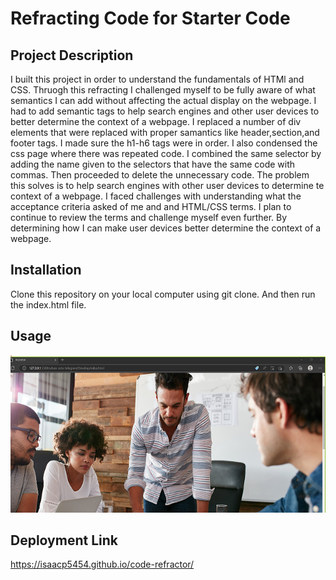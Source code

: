 # Refracting Code for Starter Code

## Project Description

I built this project in order to understand the fundamentals of HTMl and CSS. Thruogh this refracting I challenged myself to be fully aware of what semantics I can add without affecting the actual display on the webpage. I had to add semantic tags to help search engines and other user devices to better determine the context of a webpage.  I replaced a number of div elements that were replaced with proper samantics like header,section,and footer tags. I made sure the h1-h6 tags were in order. I also condensed the css page where there was repeated code. I combined the same selector by adding the name given to the selectors that have the same code with commas. Then proceeded to delete the unnecessary code. The problem this solves is to help search engines with other user devices to determine te context of a webpage. I faced challenges with understanding what the acceptance criteria asked of me and and HTML/CSS terms. I plan to continue to review the terms and challenge myself even further. By determining how I can make user devices better determine the context of a webpage.   

## Installation
Clone this repository on your local computer using git clone. And then run the index.html file. 


## Usage
![Code Refractor](assets/images/screenshot.png)

## Deployment Link 
https://isaacp5454.github.io/code-refractor/

